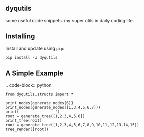 dyqutils
-----
some useful code snippets.
my super utils in daily coding life.

Installing
-----

Install and update using `pip`:



    pip install -U dyqutils


A Simple Example
-----

.. code-block:: python

    from dyqutils.structs import *

    print_nodes(generate_nodes(6))
    print_nodes(generate_nodes([1,3,4,5,6,7]))
    print('---------------')
    root = generate_tree([1,2,3,4,5,6])
    print_tree(root)
    root = generate_tree([1,2,3,4,5,6,7,8,9,10,11,12,13,14,15])
    tree_render([root])
